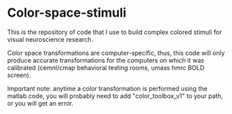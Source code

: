 # Color-space-stimuli

This is the repository of code that I use to build complex colored stimuli for visual neuroscience research.

Color space transformations are computer-specific, thus, this code will only produce accurate transformations for the computers on which it was calibrated (cemnl/cmap behavioral testing rooms, umass hmrc BOLD screen). 

Important note: anytime a color transformation is performed using the matlab code, you will probably need to add "color_toolbox_v1" to your path, or you will get an error.

